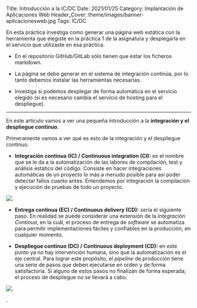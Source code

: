 Title: Introducción a la IC/DC
Date: 2021/01/25
Category: Implantación de Aplicaciones Web
Header_Cover: theme/images/banner-aplicacionesweb.jpg
Tags: IC/DC

En esta práctica investiga como generar una página web estática con la herramienta que elegiste en la práctica 1 de la asignatura y desplegarla en el servicio que utilizaste en esa práctica.

- En el repositorio GitHub/GitLab sólo tienen que estar los ficheros markdown.

- La página se debe generar en el sistema de integración continúa, por lo tanto debemos instalar las herramientas necesarias.

- Investiga si podemos desplegar de forma automática en el servicio elegido (si es necesario cambia el servicio de hosting para el despliegue).

--------------------------------------------------------------------------------

En este artículo vamos a ver una pequeña introducción a la **integración y el despliegue continuo**.

Primeramente vamos a ver qué es esto de la integración y el despliegue continuo.

- **Integración continua (IC) / Continuous integration (CI):** es el nombre que se le da a la automatización de las labores de compilación, test y análisis estático del código. Consiste en hacer integraciones automáticas de un proyecto lo más a menudo posible para así poder detectar fallos cuanto antes. Entendemos por integración la compilación y ejecución de pruebas de todo un proyecto.

![.](images/iaw_introducción_a_la_IC-DC/IC.png)

- **Entrega continua (EC) / Continuous delivery (CD):** sería el siguiente paso. En realidad se puede considerar una extensión de la *Integración Continua*, en la cuál, el proceso de entrega de *software* se automatiza para permitir implementaciones fáciles y confiables en la producción, en cualquier momento.

- **Despliegue continuo (DC) / Continuous deployment (CD):** en este punto ya no hay intervención humana, sino que la automatización es el eje central. Para lograr este propósito, el *pipeline* de producción tiene una serie de pasos que deben ejecutarse en orden y de forma satisfactoria. Si alguno de estos pasos no finalizan de forma esperada, el proceso de despliegue no se llevará a cabo.

![.](images/iaw_introducción_a_la_IC-DC/EC-DC.png)
































.

